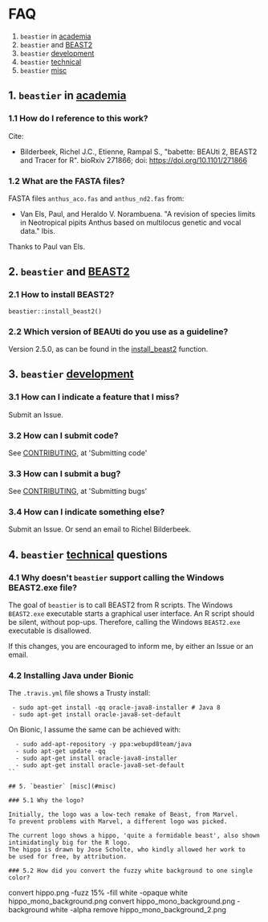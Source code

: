 # FAQ

 1. `beastier` in [academia](#academia) 
 2. `beastier` and [BEAST2](#BEAST2)
 3. `beastier` [development](#development) 
 4. `beastier` [technical](#technical)
 5. `beastier` [misc](#misc)

## 1. `beastier` in [academia](#academia)

### 1.1 How do I reference to this work?

Cite:

 * Bilderbeek, Richel J.C., Etienne, Rampal S., "babette: BEAUti 2, BEAST2 and Tracer for R". bioRxiv 271866; doi: https://doi.org/10.1101/271866

### 1.2 What are the FASTA files?

FASTA files `anthus_aco.fas` and `anthus_nd2.fas` from:
 
 * Van Els, Paul, and Heraldo V. Norambuena. "A revision of species limits in Neotropical pipits Anthus based on multilocus genetic and vocal data." Ibis.

Thanks to Paul van Els.

## 2. `beastier` and [BEAST2](#BEAST2)

### 2.1 How to install BEAST2?

```
beastier::install_beast2()
```

### 2.2 Which version of BEAUti do you use as a guideline?

Version 2.5.0, as can be found in the [install_beast2](https://github.com/richelbilderbeek/beastier/blob/master/R/install_beast2.R) function.

## 3. `beastier` [development](#development) 

### 3.1 How can I indicate a feature that I miss?

Submit an Issue.

### 3.2 How can I submit code?

See [CONTRIBUTING](CONTRIBUTING.md), at 'Submitting code'

### 3.3 How can I submit a bug?

See [CONTRIBUTING](CONTRIBUTING.md), at 'Submitting bugs' 

### 3.4 How can I indicate something else?

Submit an Issue. Or send an email to Richel Bilderbeek.

## 4. `beastier` [technical](#technical) questions

### 4.1 Why doesn't `beastier` support calling the Windows BEAST2.exe file?

The goal of `beastier` is to call BEAST2 from R scripts.
The Windows `BEAST2.exe` executable starts a graphical user interface.
An R script should be silent, without pop-ups. 
Therefore, calling the Windows `BEAST2.exe` executable is disallowed.

If this changes, you are encouraged to inform me, by either an Issue
or an email.

### 4.2 Installing Java under Bionic

The `.travis.yml` file shows a Trusty install:

```
 - sudo apt-get install -qq oracle-java8-installer # Java 8
 - sudo apt-get install oracle-java8-set-default
```

On Bionic, I assume the same can be achieved with:


```
  - sudo add-apt-repository -y ppa:webupd8team/java 
  - sudo apt-get update -qq
  - sudo apt-get install oracle-java8-installer
  - sudo apt-get install oracle-java8-set-default
``

## 5. `beastier` [misc](#misc)

### 5.1 Why the logo?

Initially, the logo was a low-tech remake of Beast, from Marvel.
To prevent problems with Marvel, a different logo was picked.

The current logo shows a hippo, 'quite a formidable beast', also shown
intimidatingly big for the R logo. 
The hippo is drawn by Jose Scholte, who kindly allowed her work to
be used for free, by attribution.

### 5.2 How did you convert the fuzzy white background to one single color?

```
convert hippo.png -fuzz 15% -fill white -opaque white hippo_mono_background.png
convert hippo_mono_background.png -background white -alpha remove hippo_mono_background_2.png
```
